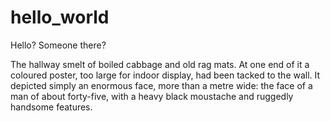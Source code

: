 # hello_world
Hello? Someone there?

The hallway smelt of boiled cabbage and old rag mats. At one end of it a coloured poster, too large for indoor display, had been tacked to the wall. It depicted simply an enormous face, more than a metre wide: the face of a man of about forty-five, with a heavy black moustache and ruggedly handsome features.

